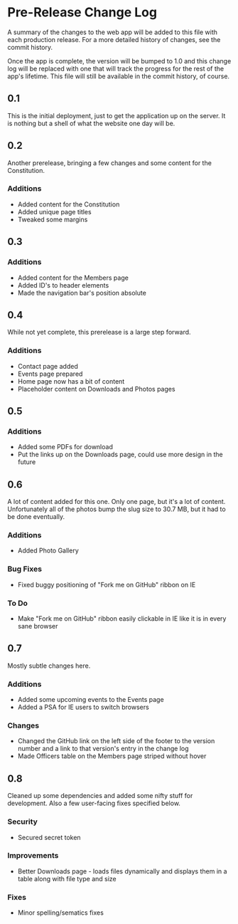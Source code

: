 # Pre-Release Change Log

A summary of the changes to the web app will be added to this file with each
production release. For a more detailed history of changes, see the commit
history.

Once the app is complete, the version will be bumped to 1.0 and this change log
will be replaced with one that will track the progress for the rest of the
app's lifetime. This file will still be available in the commit history, of
course.

## 0.1

This is the initial deployment, just to get the application up on the server.
It is nothing but a shell of what the website one day will be.

## 0.2

Another prerelease, bringing a few changes and some content for the
Constitution.

### Additions

 * Added content for the Constitution
 * Added unique page titles
 * Tweaked some margins

## 0.3

### Additions

 * Added content for the Members page
 * Added ID's to header elements
 * Made the navigation bar's position absolute

## 0.4

While not yet complete, this prerelease is a large step forward.

### Additions

 * Contact page added
 * Events page prepared
 * Home page now has a bit of content
 * Placeholder content on Downloads and Photos pages

## 0.5

### Additions

 * Added some PDFs for download
 * Put the links up on the Downloads page, could use more design in the future

## 0.6

A lot of content added for this one. Only one page, but it's a lot of content.
Unfortunately all of the photos bump the slug size to 30.7 MB, but it had to be
done eventually.

### Additions

 * Added Photo Gallery

### Bug Fixes

 * Fixed buggy positioning of "Fork me on GitHub" ribbon on IE

### To Do

 * Make "Fork me on GitHub" ribbon easily clickable in IE like it is in every
   sane browser

## 0.7

Mostly subtle changes here.

### Additions

 * Added some upcoming events to the Events page
 * Added a PSA for IE users to switch browsers

### Changes

 * Changed the GitHub link on the left side of the footer to the version
   number and a link to that version's entry in the change log
 * Made Officers table on the Members page striped without hover

## 0.8

Cleaned up some dependencies and added some nifty stuff for development. Also
a few user-facing fixes specified below.

### Security

 * Secured secret token

### Improvements

 * Better Downloads page - loads files dynamically and displays them in a table
   along with file type and size

### Fixes

 * Minor spelling/sematics fixes
